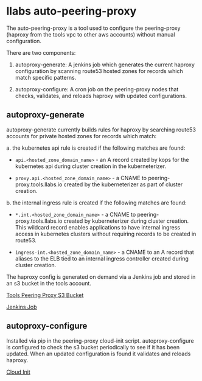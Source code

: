# llabs auto-peering-proxy

The auto-peering-proxy is a tool used to configure the peering-proxy
(haproxy from the tools vpc to other aws accounts) without manual configuration.

There are two components:

1. autoproxy-generate: A jenkins job which generates the current haproxy
   configuration by scanning route53 hosted zones for records which match
   specific patterns.

2. autoproxy-configure: A cron job on the peering-proxy nodes that checks,
   validates, and reloads haproxy with updated configurations.


## autoproxy-generate

autoproxy-generate currently builds rules for haproxy by searching route53
accounts for private hosted zones for records which match:

a. the kubernetes api rule is created if the following matches are found:

   - `api.<hosted_zone_domain_name>` - an A record created by kops for the
     kubernetes api during cluster creation in the kuberneterizer.

   - `proxy.api.<hosted_zone_domain_name>` - a CNAME to peering-proxy.tools.llabs.io
     created by the kuberneterizer as part of cluster creation.

b. the internal ingress rule is created if the following matches are found:

   - `*.int.<hosted_zone_domain_name>` - a CNAME to peering-proxy.tools.llabs.io
     created by kuberneterizer during cluster creation. This wildcard record
     enables applications to have internal ingress access in kubernetes
     clusters without requiring records to be created in route53.

   - `ingress-int.<hosted_zone_domain_name>` - a CNAME to an A record that
     aliases to the ELB tied to an internal ingress controller created during
     cluster creation.


The haproxy config is generated on demand via a Jenkins job and stored in an
s3 bucket in the tools account.

[Tools Peering Proxy S3 Bucket](https://s3.console.aws.amazon.com/s3/buckets/llabs-peering-proxy/?region=us-east-1&tab=overview)

[Jenkins Job](https://jenkins.tools.llabs.io/job/aws-tools/job/autoproxy-generate/)


## autoproxy-configure

Installed via pip in the peering-proxy cloud-init script. autoproxy-configure is
configured to check the s3 bucket periodically to see if it has been updated.
When an updated configuration is found it validates and reloads haproxy.

[Cloud Init](https://github.int.llabs.io/llabs/aws-tools/blob/master/terraform/peering-proxy/cloud-init.sh)

